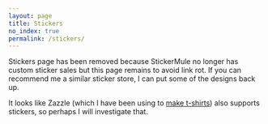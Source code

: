 ```yaml
---
layout: page
title: Stickers
no_index: true
permalink: /stickers/
---
```


Stickers page has been removed because StickerMule no longer has custom sticker
sales but this page remains to avoid link rot. If you can recommend me a
similar sticker store, I can put some of the designs back up.

It looks like Zazzle (which I have been using to [make
t-shirts](https://www.zazzle.com/compiler_ampersand_2_t_shirt-235252907121889789))
also supports stickers, so perhaps I will investigate that.
